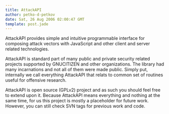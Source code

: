 ```yaml
---
title: AttackAPI
author: petko-d-petkov
date: Sat, 26 Aug 2006 02:00:47 GMT
template: post.jade
---
```


AttackAPI provides simple and intuitive programmable interface for composing attack vectors with JavaScript and other client and server related technologies.

AttackAPI is standard part of many public and private security related projects supported by GNUCITIZEN and other organizations. The library had many incarnations and not all of them were made public. Simply put, internally we call everything AttackAPI that relats to common set of routines useful for offensive research.

AttackAPI is open source (GPLv2) project and as such you should feel free to extend upon it. Because AttackAPI means everything and nothing at the same time, for us this project is mostly a placeholder for future work. However, you can still check SVN tags for previous work and code.
